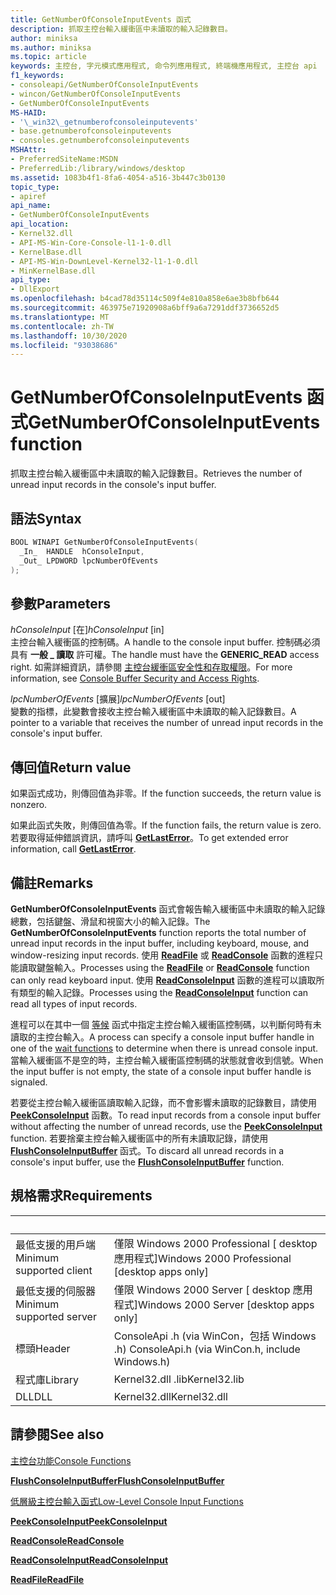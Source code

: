 ```yaml
---
title: GetNumberOfConsoleInputEvents 函式
description: 抓取主控台輸入緩衝區中未讀取的輸入記錄數目。
author: miniksa
ms.author: miniksa
ms.topic: article
keywords: 主控台, 字元模式應用程式, 命令列應用程式, 終端機應用程式, 主控台 api
f1_keywords:
- consoleapi/GetNumberOfConsoleInputEvents
- wincon/GetNumberOfConsoleInputEvents
- GetNumberOfConsoleInputEvents
MS-HAID:
- '\_win32\_getnumberofconsoleinputevents'
- base.getnumberofconsoleinputevents
- consoles.getnumberofconsoleinputevents
MSHAttr:
- PreferredSiteName:MSDN
- PreferredLib:/library/windows/desktop
ms.assetid: 1083b4f1-8fa6-4054-a516-3b447c3b0130
topic_type:
- apiref
api_name:
- GetNumberOfConsoleInputEvents
api_location:
- Kernel32.dll
- API-MS-Win-Core-Console-l1-1-0.dll
- KernelBase.dll
- API-MS-Win-DownLevel-Kernel32-l1-1-0.dll
- MinKernelBase.dll
api_type:
- DllExport
ms.openlocfilehash: b4cad78d35114c509f4e810a858e6ae3b8bfb644
ms.sourcegitcommit: 463975e71920908a6bff9a6a7291ddf3736652d5
ms.translationtype: MT
ms.contentlocale: zh-TW
ms.lasthandoff: 10/30/2020
ms.locfileid: "93038686"
---
```

# <a name="getnumberofconsoleinputevents-function"></a><span data-ttu-id="8a06f-104">GetNumberOfConsoleInputEvents 函式</span><span class="sxs-lookup"><span data-stu-id="8a06f-104">GetNumberOfConsoleInputEvents function</span></span>

<span data-ttu-id="8a06f-105">抓取主控台輸入緩衝區中未讀取的輸入記錄數目。</span><span class="sxs-lookup"><span data-stu-id="8a06f-105">Retrieves the number of unread input records in the console's input buffer.</span></span>

## <a name="syntax"></a><span data-ttu-id="8a06f-106">語法</span><span class="sxs-lookup"><span data-stu-id="8a06f-106">Syntax</span></span>

```C
BOOL WINAPI GetNumberOfConsoleInputEvents(
  _In_  HANDLE  hConsoleInput,
  _Out_ LPDWORD lpcNumberOfEvents
);
```

## <a name="parameters"></a><span data-ttu-id="8a06f-107">參數</span><span class="sxs-lookup"><span data-stu-id="8a06f-107">Parameters</span></span>

<span data-ttu-id="8a06f-108">*hConsoleInput* \[在\]</span><span class="sxs-lookup"><span data-stu-id="8a06f-108">*hConsoleInput* \[in\]</span></span>  
<span data-ttu-id="8a06f-109">主控台輸入緩衝區的控制碼。</span><span class="sxs-lookup"><span data-stu-id="8a06f-109">A handle to the console input buffer.</span></span> <span data-ttu-id="8a06f-110">控制碼必須具有 **一般 \_ 讀取** 許可權。</span><span class="sxs-lookup"><span data-stu-id="8a06f-110">The handle must have the **GENERIC\_READ** access right.</span></span> <span data-ttu-id="8a06f-111">如需詳細資訊，請參閱 [主控台緩衝區安全性和存取權限](console-buffer-security-and-access-rights.md)。</span><span class="sxs-lookup"><span data-stu-id="8a06f-111">For more information, see [Console Buffer Security and Access Rights](console-buffer-security-and-access-rights.md).</span></span>

<span data-ttu-id="8a06f-112">*lpcNumberOfEvents* \[擴展\]</span><span class="sxs-lookup"><span data-stu-id="8a06f-112">*lpcNumberOfEvents* \[out\]</span></span>  
<span data-ttu-id="8a06f-113">變數的指標，此變數會接收主控台輸入緩衝區中未讀取的輸入記錄數目。</span><span class="sxs-lookup"><span data-stu-id="8a06f-113">A pointer to a variable that receives the number of unread input records in the console's input buffer.</span></span>

## <a name="return-value"></a><span data-ttu-id="8a06f-114">傳回值</span><span class="sxs-lookup"><span data-stu-id="8a06f-114">Return value</span></span>

<span data-ttu-id="8a06f-115">如果函式成功，則傳回值為非零。</span><span class="sxs-lookup"><span data-stu-id="8a06f-115">If the function succeeds, the return value is nonzero.</span></span>

<span data-ttu-id="8a06f-116">如果此函式失敗，則傳回值為零。</span><span class="sxs-lookup"><span data-stu-id="8a06f-116">If the function fails, the return value is zero.</span></span> <span data-ttu-id="8a06f-117">若要取得延伸錯誤資訊，請呼叫 [**GetLastError**](https://msdn.microsoft.com/library/windows/desktop/ms679360)。</span><span class="sxs-lookup"><span data-stu-id="8a06f-117">To get extended error information, call [**GetLastError**](https://msdn.microsoft.com/library/windows/desktop/ms679360).</span></span>

## <a name="remarks"></a><span data-ttu-id="8a06f-118">備註</span><span class="sxs-lookup"><span data-stu-id="8a06f-118">Remarks</span></span>

<span data-ttu-id="8a06f-119">**GetNumberOfConsoleInputEvents** 函式會報告輸入緩衝區中未讀取的輸入記錄總數，包括鍵盤、滑鼠和視窗大小的輸入記錄。</span><span class="sxs-lookup"><span data-stu-id="8a06f-119">The **GetNumberOfConsoleInputEvents** function reports the total number of unread input records in the input buffer, including keyboard, mouse, and window-resizing input records.</span></span> <span data-ttu-id="8a06f-120">使用 [**ReadFile**](https://msdn.microsoft.com/library/windows/desktop/aa365467) 或 [**ReadConsole**](readconsole.md) 函數的進程只能讀取鍵盤輸入。</span><span class="sxs-lookup"><span data-stu-id="8a06f-120">Processes using the [**ReadFile**](https://msdn.microsoft.com/library/windows/desktop/aa365467) or [**ReadConsole**](readconsole.md) function can only read keyboard input.</span></span> <span data-ttu-id="8a06f-121">使用 [**ReadConsoleInput**](readconsoleinput.md) 函數的進程可以讀取所有類型的輸入記錄。</span><span class="sxs-lookup"><span data-stu-id="8a06f-121">Processes using the [**ReadConsoleInput**](readconsoleinput.md) function can read all types of input records.</span></span>

<span data-ttu-id="8a06f-122">進程可以在其中一個 [等候](https://msdn.microsoft.com/library/windows/desktop/ms687069) 函式中指定主控台輸入緩衝區控制碼，以判斷何時有未讀取的主控台輸入。</span><span class="sxs-lookup"><span data-stu-id="8a06f-122">A process can specify a console input buffer handle in one of the [wait functions](https://msdn.microsoft.com/library/windows/desktop/ms687069) to determine when there is unread console input.</span></span> <span data-ttu-id="8a06f-123">當輸入緩衝區不是空的時，主控台輸入緩衝區控制碼的狀態就會收到信號。</span><span class="sxs-lookup"><span data-stu-id="8a06f-123">When the input buffer is not empty, the state of a console input buffer handle is signaled.</span></span>

<span data-ttu-id="8a06f-124">若要從主控台輸入緩衝區讀取輸入記錄，而不會影響未讀取的記錄數目，請使用 [**PeekConsoleInput**](peekconsoleinput.md) 函數。</span><span class="sxs-lookup"><span data-stu-id="8a06f-124">To read input records from a console input buffer without affecting the number of unread records, use the [**PeekConsoleInput**](peekconsoleinput.md) function.</span></span> <span data-ttu-id="8a06f-125">若要捨棄主控台輸入緩衝區中的所有未讀取記錄，請使用 [**FlushConsoleInputBuffer**](flushconsoleinputbuffer.md) 函式。</span><span class="sxs-lookup"><span data-stu-id="8a06f-125">To discard all unread records in a console's input buffer, use the [**FlushConsoleInputBuffer**](flushconsoleinputbuffer.md) function.</span></span>

## <a name="requirements"></a><span data-ttu-id="8a06f-126">規格需求</span><span class="sxs-lookup"><span data-stu-id="8a06f-126">Requirements</span></span>

| &nbsp; | &nbsp; |
|-|-|
| <span data-ttu-id="8a06f-127">最低支援的用戶端</span><span class="sxs-lookup"><span data-stu-id="8a06f-127">Minimum supported client</span></span> | <span data-ttu-id="8a06f-128">僅限 Windows 2000 Professional \[ desktop 應用程式\]</span><span class="sxs-lookup"><span data-stu-id="8a06f-128">Windows 2000 Professional \[desktop apps only\]</span></span> |
| <span data-ttu-id="8a06f-129">最低支援的伺服器</span><span class="sxs-lookup"><span data-stu-id="8a06f-129">Minimum supported server</span></span> | <span data-ttu-id="8a06f-130">僅限 Windows 2000 Server \[ desktop 應用程式\]</span><span class="sxs-lookup"><span data-stu-id="8a06f-130">Windows 2000 Server \[desktop apps only\]</span></span> |
| <span data-ttu-id="8a06f-131">標頭</span><span class="sxs-lookup"><span data-stu-id="8a06f-131">Header</span></span> | <span data-ttu-id="8a06f-132">ConsoleApi .h (via WinCon，包括 Windows .h) </span><span class="sxs-lookup"><span data-stu-id="8a06f-132">ConsoleApi.h (via WinCon.h, include Windows.h)</span></span> |
| <span data-ttu-id="8a06f-133">程式庫</span><span class="sxs-lookup"><span data-stu-id="8a06f-133">Library</span></span> | <span data-ttu-id="8a06f-134">Kernel32.dll .lib</span><span class="sxs-lookup"><span data-stu-id="8a06f-134">Kernel32.lib</span></span> |
| <span data-ttu-id="8a06f-135">DLL</span><span class="sxs-lookup"><span data-stu-id="8a06f-135">DLL</span></span> | <span data-ttu-id="8a06f-136">Kernel32.dll</span><span class="sxs-lookup"><span data-stu-id="8a06f-136">Kernel32.dll</span></span> |

## <a name="see-also"></a><span data-ttu-id="8a06f-137">請參閱</span><span class="sxs-lookup"><span data-stu-id="8a06f-137">See also</span></span>

[<span data-ttu-id="8a06f-138">主控台功能</span><span class="sxs-lookup"><span data-stu-id="8a06f-138">Console Functions</span></span>](console-functions.md)

[<span data-ttu-id="8a06f-139">**FlushConsoleInputBuffer**</span><span class="sxs-lookup"><span data-stu-id="8a06f-139">**FlushConsoleInputBuffer**</span></span>](flushconsoleinputbuffer.md)

[<span data-ttu-id="8a06f-140">低層級主控台輸入函式</span><span class="sxs-lookup"><span data-stu-id="8a06f-140">Low-Level Console Input Functions</span></span>](low-level-console-input-functions.md)

[<span data-ttu-id="8a06f-141">**PeekConsoleInput**</span><span class="sxs-lookup"><span data-stu-id="8a06f-141">**PeekConsoleInput**</span></span>](peekconsoleinput.md)

[<span data-ttu-id="8a06f-142">**ReadConsole**</span><span class="sxs-lookup"><span data-stu-id="8a06f-142">**ReadConsole**</span></span>](readconsole.md)

[<span data-ttu-id="8a06f-143">**ReadConsoleInput**</span><span class="sxs-lookup"><span data-stu-id="8a06f-143">**ReadConsoleInput**</span></span>](readconsoleinput.md)

[<span data-ttu-id="8a06f-144">**ReadFile**</span><span class="sxs-lookup"><span data-stu-id="8a06f-144">**ReadFile**</span></span>](https://msdn.microsoft.com/library/windows/desktop/aa365467)
